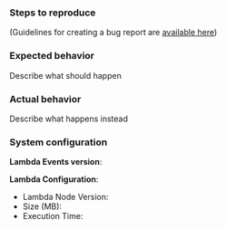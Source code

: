 ### Steps to reproduce

(Guidelines for creating a bug report are [available
here](https://github.com/notonthehighstreet/node-lambda-events/blob/master/CONTRIBUTING.md))

### Expected behavior
Describe what should happen

### Actual behavior
Describe what happens instead

### System configuration
**Lambda Events version**:

**Lambda Configuration**:
* Lambda Node Version:
* Size (MB):
* Execution Time:
